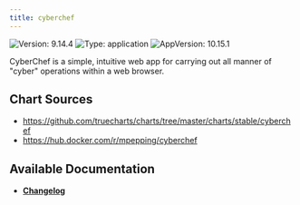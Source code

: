 ```yaml
---
title: cyberchef
---
```


![Version: 9.14.4](https://img.shields.io/badge/Version-9.14.4-informational?style=flat-square) ![Type: application](https://img.shields.io/badge/Type-application-informational?style=flat-square) ![AppVersion: 10.15.1](https://img.shields.io/badge/AppVersion-10.15.1-informational?style=flat-square)

CyberChef is a simple, intuitive web app for carrying out all manner of "cyber" operations within a web browser.

## Chart Sources

- https://github.com/truecharts/charts/tree/master/charts/stable/cyberchef
- https://hub.docker.com/r/mpepping/cyberchef

## Available Documentation

- [**Changelog**](./CHANGELOG.md)
